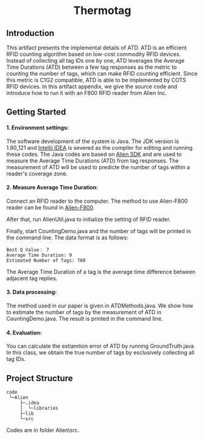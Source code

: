  
<h1 align="center">Thermotag</h1>
 
 
## Introduction
This artifact presents the implemental details of ATD. ATD is an efficient RFID counting algorithm based on low-cost commodity RFID devices. Instead of collecting all tag IDs one by one, ATD leverages the Average Time Durations (ATD) between a few tag responses as the metric to counting the number of tags, which can make RFID counting efficient. Since this metric is C1G2 compatible, ATD is able to be implemented by COTS RFID devices. In this artifact appendix, we give the source code and introduce how to run it with an F800 RFID reader from Alien Inc.
 
## Getting Started
#### 1. Environment settings:
The software development of the system is Java. The JDK version is 1.80\_121 and [Intellij IDEA](https://www.jetbrains.com/idea/) is severed as the compiler for editing and running these codes. The Java codes are based on [Alien SDK](https://www.alientechnology.com/products/readers/alr-f800/) and are used to measure the Average Time Durations (ATD) from tag responses. The measurement of ATD will be used to predicte the number of tags within a reader's coverage zone.

#### 2. Measure Average Time Duration:
Connect an RFID reader to the computer. The method to use Alien-F800 reader can be found in [Alien-F800](https://www.alientechnology.com/products/readers/alr-f800/).

After that, run AlienUtil.java to initialize the setting of RFID reader. 

Finally, start CountingDemo.java and the number of tags will be printed in the command line. The data format is as follows:

    Best Q Value： 7
    Average Time Duration: 9
    Estimated Number of Tags: 700

The Average Time Duration of a tag is the average time difference between adjacent tag replies.
 
#### 3. Data processing:
The method used in our paper is given in ATDMethods.java. We show how to estimate the number of tags by the measurement of ATD in CountingDemo.java. The result is printed in the command line.
 
#### 4. Evaluation:
You can calculate the estiamtion error of ATD by running GroundTruth.java. In this class, we obtain the true number of tags by esclusively collecting all tag IDs.
 
## Project Structure 
    code
     └─Alien
         ├─.idea
         │  └─libraries  
         ├─lib
         └─src

Codes are in folder Alien\src.
